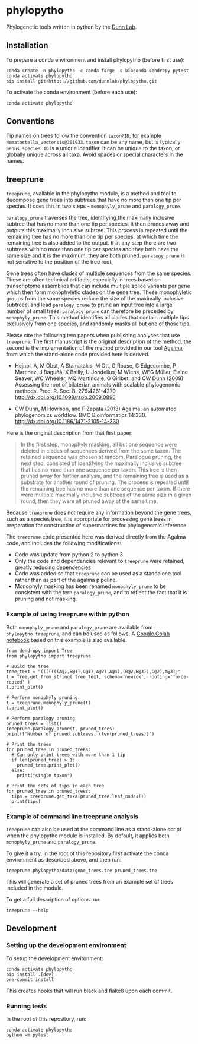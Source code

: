 # phylopytho

Phylogenetic tools written in python by the [Dunn Lab](http://dunnlab.org/).

## Installation

To prepare a conda environment and install phylopytho (before first use):

    conda create -n phylopytho -c conda-forge -c bioconda dendropy pytest
    conda activate phylopytho
    pip install git+https://github.com/dunnlab/phylopytho.git

To activate the conda environment (before each use):

    conda activate phylopytho


## Conventions

Tip names on trees follow the convention `taxon@ID`, for example `Nematostella_vectensis@301933`. `taxon` can be any name, but is typically `Genus_species`. `ID` is a unique identifier. It can be unique to the taxon, or globally unique across all taxa. Avoid spaces or special characters in the names.


## treeprune

`treeprune`, available in the phylopytho module, is a method and tool to decompose gene trees into subtrees that have no more than one tip per species. It does this in two steps - `monophyly_prune` and `paralogy_prune`.

`paralogy_prune` traverses the tree, identifying the maximally inclusive subtree that has no more than one tip per species. It then prunes away and outputs this  maximally inclusive subtree. This process is repeated until the remaining tree has no more than one tip per species, at which time the remaining tree is also added to the output. If at any step there are two subtrees with no more than one tip per species and they both have the same size and it is the maximum, they are both pruned. `paralogy_prune` is not sensitive to the position of the tree root.

Gene trees often have clades of multiple sequences from the same species. These are often technical artifacts, especially in trees based on transcriptome assemblies that can include multiple splice variants per gene which then form monophyletic clades on the gene tree. These monophyletic groups from the same species reduce the size of the maximally inclusive subtrees, and lead `paralogy_prune` to prune an input tree into a large number of small trees. `paralogy_prune` can therefore be preceded by `monophyly_prune`. This method identifies all clades that contain multiple tips exclusively from one species, and randomly masks all but one of those tips.

Please cite the following two papers when publishing analyses that use `treeprune`. The first manuscript is the original description of the method, the second is the implementation of the method provided in our tool [Agalma](https://bitbucket.org/caseywdunn/agalma/src/master/), from which the stand-alone code provided here is derived.

- Hejnol, A, M Obst, A Stamatakis, M Ott, G Rouse, G Edgecombe, P Martinez, J Baguñà, X Bailly, U Jondelius, M Wiens, WEG Müller, Elaine Seaver, WC Wheeler, MQ Martindale, G Giribet, and CW Dunn (2009) Assessing the root of bilaterian animals with scalable phylogenomic methods. Proc. R. Soc. B. 276:4261-4270 http://dx.doi.org/10.1098/rspb.2009.0896

- CW Dunn, M Howison, and F Zapata (2013) Agalma: an automated phylogenomics workflow. BMC Bioinformatics 14:330. http://dx.doi.org/10.1186/1471-2105-14-330

Here is the original description from that first paper:

> In the first step, monophyly masking, all but one sequence were deleted in clades of sequences derived from the same taxon. The retained sequence was chosen at random. Paralogue pruning, the next step, consisted of identifying the maximally inclusive subtree that has no more than one sequence per taxon. This tree is then pruned away for further analysis, and the remaining tree is used as a substrate for another round of pruning. The process is repeated until the remaining tree has no more than one sequence per taxon. If there were multiple maximally inclusive subtrees of the same size in a given round, then they were all pruned away at the same time.

Because `treeprune` does not require any information beyond the gene trees, such as a species tree, it is appropriate for processing gene trees in preparation for construction of supermatrices for phylogenomic inference.

The `treeprune` code presented here was derived directly from the Agalma code, and includes the following modifications:
- Code was update from python 2 to python 3
- Only the code and dependencies relevant to `treeprune` were retained, greatly reducing dependencies
- Code was added so that `treeprune` can be used as a standalone tool rather than as part of the agalma pipeline.
- Monophyly masking has been renamed `monophyly_prune` to be consistent with the tern `paralogy_prune`, and to reflect the fact that it is pruning and not masking.


### Example of using treeprune within python

Both `monophyly_prune` and `paralogy_prune` are available from `phylopytho.treeprune`, and can be used as follows. A [Google Colab notebook](https://colab.research.google.com/drive/1Eti2n00gh7uF76k3IbrCDlu5D22zYWx5?usp=sharing) based on this example is also available.

    from dendropy import Tree
    from phylopytho import treeprune

    # Build the tree
    tree_text = "(((((((A@1,B@1),C@1),A@2),A@4),(B@2,B@3)),C@2),A@3);"
    t = Tree.get_from_string( tree_text, schema='newick', rooting='force-rooted' )
    t.print_plot()

    # Perform monophyly pruning
    t = treeprune.monophyly_prune(t)
    t.print_plot()

    # Perform paralogy pruning
    pruned_trees = list()
    treeprune.paralogy_prune(t, pruned_trees)
    print(f'Number of pruned subtrees: {len(pruned_trees)}')

    # Print the trees
    for pruned_tree in pruned_trees:
      # Can only print trees with more than 1 tip
      if len(pruned_tree) > 1:
        pruned_tree.print_plot()
      else:
        print("single taxon")

    # Print the sets of tips in each tree
    for pruned_tree in pruned_trees:
      tips = treeprune.get_taxa(pruned_tree.leaf_nodes())
      print(tips)




### Example of command line treeprune analysis

`treeprune` can also be used at the command line as a stand-alone script when the phylopytho module is installed. By default, it applies both `monophyly_prune` and `paralogy_prune`.

To give it a try, in the root of this repository first activate the conda environment as described above, and then run:

    treeprune phylopytho/data/gene_trees.tre pruned_trees.tre

This will generate a set of pruned trees from an example set of trees included in the module.

To get a full description of options run:

    treeprune --help


## Development

### Setting up the development environment

To setup the development environment:

    conda activate phylopytho
    pip install .[dev]
    pre-commit install

This creates hooks that will run black and flake8 upon each commit.


### Running tests

In the root of this repository, run:

    conda activate phylopytho
    python -m pytest

